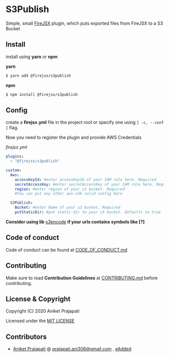 # S3Publish

Simple, small [FireJSX](https://github.com/eAdded/FireJSX) plugin, which puts exported files from FireJSX to a S3 Bucket

## Install

install using **yarn** or **npm**

**yarn**

```bash
$ yarn add @firejsx/s3publish
```

**npm**

```bash
$ npm install @firejsx/s3publish
```

## Config

create a **firejsx.yml** file in the project root or specify one using `[ -c, --conf ]` flag.

Now you need to register the plugin and provide AWS Credentials

*firejsx.yml*

```yaml
plugins:
  - "@firejsx/s3publish"

custom:
  Aws:
    accessKeyId: #enter accessKeyID of your IAM role here. Required
    secretAccessKey: #enter secretAccessKey of your IAM role here. Required
    region: #enter region of your s3 bucket. Required
    #You can put any other aws-sdk valid config here

  S3Publish:
    Bucket: #enter Name of your s3 bucket. Required
    putStaticDir: #put static dir to your s3 bucket. Defaults to true
```
**Consider using lib** [s3encode](https://www.npmjs.com/package/s3encode) **if your urls contains symbols like [?]**

## Code of conduct

Code of conduct can be found at [CODE_OF_CONDUCT.md](CODE_OF_CONDUCT.md)

## Contributing

Make sure to read **Contribution Guidelines** at [CONTRIBUTING.md](CONTRIBUTING.md) before contributing.

## License & Copyright

Copyright (C) 2020 Aniket Prajapati

Licensed under the [MIT LICENSE](LICENSE)

## Contributors
 + [Aniket Prajapati](https://github.com/aniketfuryrocks) @ prajapati.ani306@gmail.com , [eAdded](http://www.eadded.com)
